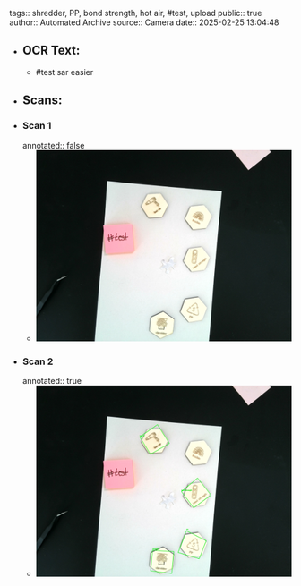 tags:: shredder, PP, bond strength, hot air, #test, upload
public:: true
author:: Automated Archive
source:: Camera
date:: 2025-02-25 13:04:48

- ## OCR Text:
	- #test
	  sar easier
- ## Scans:
- ### Scan 1
  annotated:: false
	- ![./assets/scans/2025-02-25T13-04-47-9961.jpg](./assets/scans/2025-02-25T13-04-47-9961.jpg)
- ### Scan 2
  annotated:: true
	- ![./assets/scans/2025-02-25T13-04-48-0328.jpg](./assets/scans/2025-02-25T13-04-48-0328.jpg)